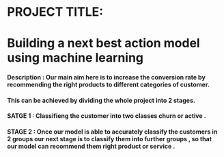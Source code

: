 # PROJECT TITLE:
# Building a next best action model using machine learning
#### Description : Our main aim here is to increase the conversion rate by recommending the right products to different categories of customer.
#### This can be achieved by dividing the whole project into 2 stages.
#### SATGE 1 : Classifieng the customer into two classes churn or active . 
#### STAGE 2 : Once our model is able to accurately classify the customers in 2 groups our next stage is to classify them into further groups , so that our model can recommend them right product or service .

